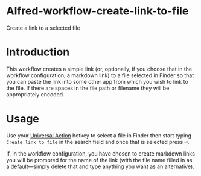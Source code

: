 # Alfred-workflow-create-link-to-file
Create a link to a selected file

# Introduction

This workflow creates a simple link (or, optionally, if you choose that in the workflow configuration, a markdown link) to a file selected in Finder so that you can paste the link into some other app from which you wish to link to the file. If there are spaces in the file path or filename they will be appropriately encoded.

# Usage

Use your [Universal Action](https://www.alfredapp.com/help/features/universal-actions/) hotkey to select a file in Finder then start typing `Create link to file` in the search field and once that is selected press <kbd>⏎</kbd>.

If, in the workflow configuration, you have chosen to create markdown links you will be prompted for the name of the link (with the file name filled in as a default—simply delete that and type anything you want as an alternative).
